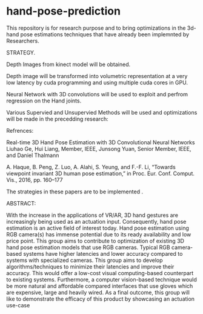 # hand-pose-prediction
This repository is for research purpose and to bring optimizations in the 3d-hand pose estimations techniques that have already been implemnted by 
Researchers.

STRATEGY.

Depth Images from kinect model will be obtained.

Depth image will be transformed into volumetric representation at a very low latency by cuda programming and using multiple cuda cores in GPU.

Neural Network with 3D convolutions will be used to exploit and perfrom regression on the Hand joints.

Various Supervied and Unsupervied Methods will be used and optimizations will be made in the precedding research:


Refrences:

Real-time 3D Hand Pose Estimation
with 3D Convolutional Neural Networks
Liuhao Ge, Hui Liang, Member, IEEE, Junsong Yuan, Senior Member, IEEE, and Daniel Thalmann

A. Haque, B. Peng, Z. Luo, A. Alahi, S. Yeung, and F.-F. Li, “Towards
viewpoint invariant 3D human pose estimation,” in Proc. Eur. Conf.
Comput. Vis., 2016, pp. 160–177

The strategies in these papers are to be implemented  .

ABSTRACT:

With the increase in the applications of VR/AR, 3D hand gestures are increasingly being used as an actuation input.
Consequently, hand pose estimation is an active field of interest today. 
Hand pose estimation using RGB camera(s) has immense potential due to its ready availability and low price point.
This group aims to contribute to optimization of existing 3D hand pose estimation models that use RGB cameras.
Typical RGB camera-based systems have higher latencies and lower accuracy compared to systems with specialized cameras. 
This group aims to develop algorithms/techniques to minimize their latencies and improve their accuracy. 
This would offer a low-cost visual computing-based counterpart to existing systems.
Furthermore, a computer vision-based technique would be more natural and affordable compared interfaces that use gloves which are expensive, large and heavily wired.
As a final outcome, this group will like to demonstrate the efficacy of this product by showcasing an actuation use-case






